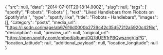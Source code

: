{
  "src": null,
  "date": "2014-07-01T20:18:14.000Z",
  "slug": null,
  "tags": [
    "spotify",
    "Flobots",
    "Flobots"
  ],
  "text": "Liked Handlebars from Flobots on Spotify\n\n ",
  "type": "spotify_like",
  "title": "Flobots - Handlebars",
  "images": [],
  "category": "posts",
  "media_url": "https://i.scdn.co/image/ab67616d0000b2739c42c35d57212a5920c42f6c",
  "description": null,
  "preview_url": null,
  "original_url": "https://open.spotify.com/embed/album/0Q7dUE51rPBQwszngVlqPG",
  "location_latitude": null,
  "additional_payload": null,
  "location_longitude": null
}